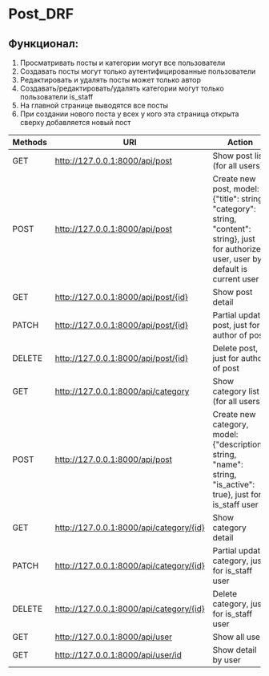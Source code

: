 # Post_DRF

## Функционал:
1. Просматривать посты и категории могут все пользователи
2. Создавать посты могут только аутентифицированные пользователи
3. Редактировать и удалять посты может только автор
4. Создавать/редактировать/удалять категории могут только пользователи is_staff
5. На главной странице выводятся все посты
6. При создании нового поста у всех у кого эта страница открыта сверху добавляется новый пост


| Methods | URI | Action |
|---------|-----|--------|
|GET| http://127.0.0.1:8000/api/post| Show post list (for all users)|
|POST| http://127.0.0.1:8000/api/post| Create new post, model:{"title": string, "category": string, "content": string}, just for authorized user, user by default is current user|
|GET| http://127.0.0.1:8000/api/post/{id}| Show post detail|
|PATCH| http://127.0.0.1:8000/api/post/{id}|Partial update post, just for author of post|
|DELETE| http://127.0.0.1:8000/api/post/{id}| Delete post, just for author of post|
|GET| http://127.0.0.1:8000/api/category| Show category list (for all users)|
|POST| http://127.0.0.1:8000/api/post| Create new category, model:{"description": string, "name": string, "is_active": true}, just for is_staff user|
|GET| http://127.0.0.1:8000/api/category/{id}| Show category detail|
|PATCH| http://127.0.0.1:8000/api/category/{id}|Partial update category, just for is_staff user|
|DELETE| http://127.0.0.1:8000/api/category/{id}| Delete category, just for is_staff user|
|GET| http://127.0.0.1:8000/api/user| Show all users|
|GET| http://127.0.0.1:8000/api/user/id| Show detail by user|
